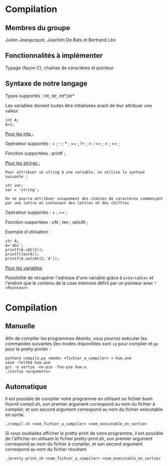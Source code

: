 # Compilation
## Membres du groupe
Julien Jeanjacquot, Joachim De Bats et Bertrand Léo
## Fonctionnalités à implémenter
Typage (façon C), chaînes de caractères et pointeur

## Syntaxe de notre langage

Types supportés :
int, str, int*,str*

Les variables doivent toutes être initialisées avant de leur attribuer une valeur

``` 
int A;
A=1;
```

<u>Pour les ints :</u>


Opérateur supportés : + ; - ; * ; == ; != ; < ; <= ; > ; >= ;

Fonction supportées : printf ;

<u>Pour les strings :</u>

`Pour attribuer un string à une variable, on utilise la syntaxe suivante :`
```
str var;
var = 'string';
```
`On ne pourra attribuer uniquement des chaînes de caractères commençant par une lettre et contenant des lettres et des chiffres`

Opérateur supportés : + ; == ;

Fonction supportées :  cAt ; len ; setcAt ;

Exemple d'utilisation :

```
str A;
A='abc';
printf(A.cAt(2));
printf(len(A));
printf(A.setcAt(2,'d'));
```
<u>Pour les variables</u>

Possibilité de récupérer l'adresse d'une variable grâce à `&<Variable>` et l'endroit que le contenu de la case mémoire défini par un pointeur avec `*<Pointeur>` 

# Compilation

## Manuelle

Afin de compiler les programmes désirés, vous pourrez exécuter les commandes suivantes (les modes disponibles sont `cp` pour compiler et `pp` pour le pretty printer :

``` 
python3 compilo.py <mode> <fichier_a_compiler> > hum.asm
nasm -felf64 hum.asm
gcc -o sortie -no-pie -fno-pie hum.o 
./sortie <arguments>
```

## Automatique

Il est possible de compiler votre programme en utilisant un fichier bash fournit compil.sh, son premier argument correspond au nom du fichier à compiler, et son second argument correspond au nom du fichier exécutable en sortie.

`./compil.sh <nom_fichier_a_compiler> <nom_executable_en_sortie>`

Si vous souhaitez afficher le pretty-print de votre programme, il est possible de l'afficher en utilisant le fichier pretty-print.sh, son premier argument correspond au nom du fichier à compiler, et son second argument correspond au nom du fichier résultant.

`./pretty-print.sh <nom_fichier_a_compiler> <nom_executable_en_sortie>`
 
